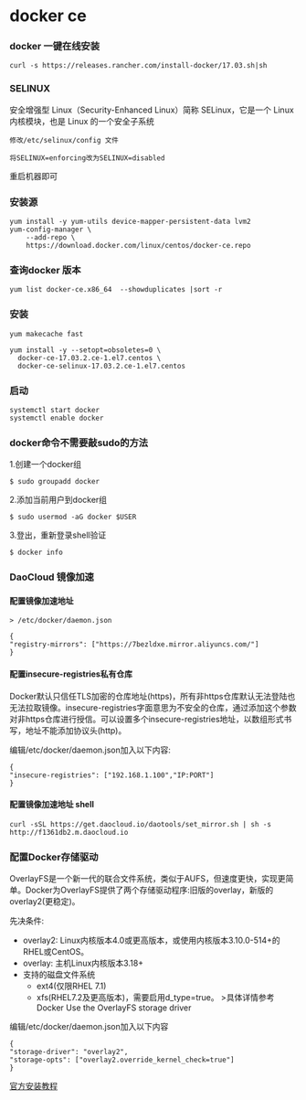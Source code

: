 # docker ce

### docker 一键在线安装
```
curl -s https://releases.rancher.com/install-docker/17.03.sh|sh
```

### SELINUX

安全增强型 Linux（Security-Enhanced Linux）简称 SELinux，它是一个 Linux 内核模块，也是 Linux 的一个安全子系统

```
修改/etc/selinux/config 文件

将SELINUX=enforcing改为SELINUX=disabled
```
重启机器即可


### 安装源
```
yum install -y yum-utils device-mapper-persistent-data lvm2
yum-config-manager \
    --add-repo \
    https://download.docker.com/linux/centos/docker-ce.repo
```

### 查询docker 版本
```
yum list docker-ce.x86_64  --showduplicates |sort -r
```

### 安装
```
yum makecache fast

yum install -y --setopt=obsoletes=0 \
  docker-ce-17.03.2.ce-1.el7.centos \
  docker-ce-selinux-17.03.2.ce-1.el7.centos
```

### 启动
```
systemctl start docker
systemctl enable docker
```

### docker命令不需要敲sudo的方法

1.创建一个docker组

```
$ sudo groupadd docker
```
2.添加当前用户到docker组

```
$ sudo usermod -aG docker $USER
```

3.登出，重新登录shell验证

```
$ docker info
```

### DaoCloud 镜像加速


#### 配置镜像加速地址
```
> /etc/docker/daemon.json

{
"registry-mirrors": ["https://7bezldxe.mirror.aliyuncs.com/"]
}

```

#### 配置insecure-registries私有仓库

Docker默认只信任TLS加密的仓库地址(https)，所有非https仓库默认无法登陆也无法拉取镜像。insecure-registries字面意思为不安全的仓库，通过添加这个参数对非https仓库进行授信。可以设置多个insecure-registries地址，以数组形式书写，地址不能添加协议头(http)。

编辑/etc/docker/daemon.json加入以下内容:

```
{
"insecure-registries": ["192.168.1.100","IP:PORT"]
}
```


#### 配置镜像加速地址 shell
```
curl -sSL https://get.daocloud.io/daotools/set_mirror.sh | sh -s http://f1361db2.m.daocloud.io

```


### 配置Docker存储驱动

OverlayFS是一个新一代的联合文件系统，类似于AUFS，但速度更快，实现更简单。Docker为OverlayFS提供了两个存储驱动程序:旧版的overlay，新版的overlay2(更稳定)。

先决条件:

* overlay2: Linux内核版本4.0或更高版本，或使用内核版本3.10.0-514+的RHEL或CentOS。
* overlay: 主机Linux内核版本3.18+
* 支持的磁盘文件系统
    * ext4(仅限RHEL 7.1)
    * xfs(RHEL7.2及更高版本)，需要启用d_type=true。 >具体详情参考 Docker Use the OverlayFS storage driver
    
编辑/etc/docker/daemon.json加入以下内容

```
{
"storage-driver": "overlay2",
"storage-opts": ["overlay2.override_kernel_check=true"]
}
```

[官方安装教程](https://docs.docker.com/install/linux/docker-ce/centos/#prerequisites)
